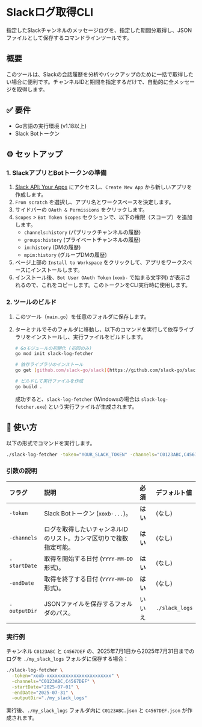 # Slackログ取得CLI

指定したSlackチャンネルのメッセージログを、指定した期間分取得し、JSONファイルとして保存するコマンドラインツールです。

## 概要

このツールは、Slackの会話履歴を分析やバックアップのために一括で取得したい場合に便利です。チャンネルIDと期間を指定するだけで、自動的に全メッセージを取得します。

## ✅ 要件

* Go言語の実行環境 (v1.18以上)
* Slack Botトークン

## ⚙️ セットアップ

### 1. SlackアプリとBotトークンの準備

1.  [Slack API: Your Apps](https://api.slack.com/apps) にアクセスし、`Create New App` から新しいアプリを作成します。
2.  `From scratch` を選択し、アプリ名とワークスペースを決定します。
3.  サイドバーの `OAuth & Permissions` をクリックします。
4.  `Scopes` > `Bot Token Scopes` セクションで、以下の権限（スコープ）を追加します。
    * `channels:history` (パブリックチャンネルの履歴)
    * `groups:history` (プライベートチャンネルの履歴)
    * `im:history` (DMの履歴)
    * `mpim:history` (グループDMの履歴)
5.  ページ上部の `Install to Workspace` をクリックして、アプリをワークスペースにインストールします。
6.  インストール後、`Bot User OAuth Token` (`xoxb-` で始まる文字列) が表示されるので、これをコピーします。このトークンをCLI実行時に使用します。

### 2. ツールのビルド

1.  このツール（`main.go`）を任意のフォルダに保存します。
2.  ターミナルでそのフォルダに移動し、以下のコマンドを実行して依存ライブラリをインストールし、実行ファイルをビルドします。

    ```bash
    # Goモジュールの初期化 (初回のみ)
    go mod init slack-log-fetcher

    # 依存ライブラリのインストール
    go get [github.com/slack-go/slack](https://github.com/slack-go/slack)

    # ビルドして実行ファイルを作成
    go build .
    ```

    成功すると、`slack-log-fetcher` (Windowsの場合は `slack-log-fetcher.exe`) という実行ファイルが生成されます。

## 🚀 使い方

以下の形式でコマンドを実行します。

```bash
./slack-log-fetcher -token="YOUR_SLACK_TOKEN" -channels="C0123ABC,C4567DEF" -startDate="YYYY-MM-DD" -endDate="YYYY-MM-DD" -outputDir="./output"
```

### 引数の説明

| フラグ         | 説明                                                               | 必須 | デフォルト値     |
| :------------- | :----------------------------------------------------------------- | :--- | :--------------- |
| `-token`       | Slack Botトークン (`xoxb-...`)。                                   | **はい** | (なし)           |
| `-channels`    | ログを取得したいチャンネルIDのリスト。カンマ区切りで複数指定可能。 | **はい** | (なし)           |
| `-startDate`   | 取得を開始する日付 (`YYYY-MM-DD`形式)。                           | **はい** | (なし)           |
| `-endDate`     | 取得を終了する日付 (`YYYY-MM-DD`形式)。                           | **はい** | (なし)           |
| `-outputDir`   | JSONファイルを保存するフォルダのパス。                             | いいえ | `./slack_logs`   |

### 実行例

チャンネル `C0123ABC` と `C4567DEF` の、2025年7月1日から2025年7月31日までのログを `./my_slack_logs` フォルダに保存する場合：

```bash
./slack-log-fetcher \
  -token="xoxb-xxxxxxxxxxxxxxxxxxxxxxxx" \
  -channels="C0123ABC,C4567DEF" \
  -startDate="2025-07-01" \
  -endDate="2025-07-31" \
  -outputDir="./my_slack_logs"
```

実行後、`./my_slack_logs` フォルダ内に `C0123ABC.json` と `C4567DEF.json` が作成されます。
